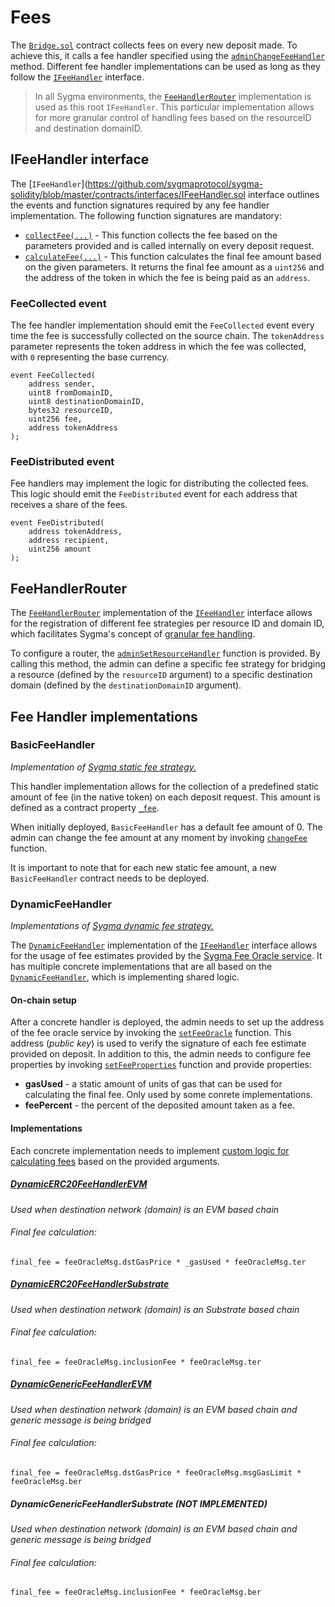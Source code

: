 # Fees

The [`Bridge.sol`](https://github.com/sygmaprotocol/sygma-solidity/blob/master/contracts/Bridge.sol) contract collects fees on every new deposit made. To achieve this, it calls a fee handler specified using the [`adminChangeFeeHandler`](https://github.com/sygmaprotocol/sygma-solidity/blob/master/contracts/Bridge.sol#L202) method. Different fee handler implementations can be used as long as they follow the [`IFeeHandler`](https://github.com/sygmaprotocol/sygma-solidity/blob/master/contracts/interfaces/IFeeHandler.sol) interface.

> In all Sygma environments, the [`FeeHandlerRouter`](https://github.com/sygmaprotocol/sygma-solidity/blob/master/contracts/handlers/FeeHandlerRouter.sol) implementation is used as this root `IFeeHandler`. This particular implementation allows for more granular control of handling fees based on the resourceID and destination domainID.

## IFeeHandler interface

The [`IFeeHandler`](https://github.com/sygmaprotocol/sygma-solidity/blob/master/contracts/interfaces/IFeeHandler.sol interface outlines the events and function signatures required by any fee handler implementation. The following function signatures are mandatory:

- [`collectFee(...)`](https://github.com/sygmaprotocol/sygma-solidity/blob/master/contracts/interfaces/IFeeHandler.sol#L50) - This function collects the fee based on the parameters provided and is called internally on every deposit request.
- [`calculateFee(...)`](https://github.com/sygmaprotocol/sygma-solidity/blob/master/contracts/interfaces/IFeeHandler.sol#L63) - This function calculates the final fee amount based on the given parameters. It returns the final fee amount as a `uint256` and the address of the token in which the fee is being paid as an `address`.

### FeeCollected event

The fee handler implementation should emit the `FeeCollected` event every time the fee is successfully collected on the source chain. The `tokenAddress` parameter represents the token address in which the fee was collected, with `0` representing the base currency.

```solidity
event FeeCollected(
    address sender,
    uint8 fromDomainID,
    uint8 destinationDomainID,
    bytes32 resourceID,
    uint256 fee,
    address tokenAddress
);
```

### FeeDistributed event

Fee handlers may implement the logic for distributing the collected fees. This logic should emit the `FeeDistributed` event for each address that receives a share of the fees.

```solidity
event FeeDistributed(
    address tokenAddress,
    address recipient,
    uint256 amount
);
```

## FeeHandlerRouter

The [`FeeHandlerRouter`](https://github.com/sygmaprotocol/sygma-solidity/blob/master/contracts/handlers/FeeHandlerRouter.sol) implementation of the [`IFeeHandler`](https://github.com/sygmaprotocol/sygma-solidity/blob/master/contracts/interfaces/IFeeHandler.sol) interface allows for the registration of different fee strategies per resource ID and domain ID, which facilitates Sygma's concept of [granular fee handling](https://github.com/sygmaprotocol/sygma-relayer/blob/main/docs/general/Fees.md#fees).

To configure a router, the [`adminSetResourceHandler`](https://github.com/sygmaprotocol/sygma-solidity/blob/master/contracts/handlers/FeeHandlerRouter.sol#L54) function is provided. By calling this method, the admin can define a specific fee strategy for bridging a resource (defined by the `resourceID` argument) to a specific destination domain (defined by the `destinationDomainID` argument).

## Fee Handler implementations

### BasicFeeHandler

_Implementation of [Sygma static fee strategy.](https://github.com/sygmaprotocol/sygma-relayer/blob/main/docs/general/Fees.md#static-fee-strategy)_

This handler implementation allows for the collection of a predefined static amount of fee (in the native token) on each deposit request. This amount is defined as a contract property [`_fee`](https://github.com/sygmaprotocol/sygma-solidity/blob/master/contracts/handlers/fee/BasicFeeHandler.sol#L17).

When initially deployed, `BasicFeeHandler` has a default fee amount of 0. The admin can change the fee amount at any moment by invoking [`changeFee`](https://github.com/sygmaprotocol/sygma-solidity/blob/master/contracts/handlers/fee/BasicFeeHandler.sol#L95) function.

It is important to note that for each new static fee amount, a new `BasicFeeHandler` contract needs to be deployed.

### DynamicFeeHandler

_Implementations of [Sygma dynamic fee strategy.](https://github.com/sygmaprotocol/sygma-relayer/blob/main/docs/general/Fees.md#dynamic-fee-strategy)_

The [`DynamicFeeHandler`](https://github.com/sygmaprotocol/sygma-solidity/blob/master/contracts/handlers/fee/DynamicFeeHandler.sol) implementation of the [`IFeeHandler`](https://github.com/sygmaprotocol/sygma-solidity/blob/master/contracts/interfaces/IFeeHandler.sol) interface allows for the usage of fee estimates provided by the [Sygma Fee Oracle service](https://github.com/sygmaprotocol/sygma-fee-oracle/blob/main/docs/Home.md). It has multiple concrete implementations that are all based on the [`DynamicFeeHandler`](https://github.com/sygmaprotocol/sygma-solidity/blob/master/contracts/handlers/fee/DynamicFeeHandler.sol), which is implementing shared logic.

#### On-chain setup

After a concrete handler is deployed, the admin needs to set up the address of the fee oracle service by invoking the [`setFeeOracle`](https://github.com/sygmaprotocol/sygma-solidity/blob/master/contracts/handlers/fee/DynamicFeeHandler.sol#L91) function. This address (_public key_) is used to verify the signature of each fee estimate provided on deposit. In addition to this, the admin needs to configure fee properties by invoking [`setFeeProperties`](https://github.com/sygmaprotocol/sygma-solidity/blob/master/contracts/handlers/fee/DynamicFeeHandler.sol#L101) function and provide properties:

- **gasUsed** - a static amount of units of gas that can be used for calculating the final fee. Only used by some conrete implementations.
- **feePercent** - the percent of the deposited amount taken as a fee.

#### Implementations

Each concrete implementation needs to implement [custom logic for calculating fees](https://github.com/sygmaprotocol/sygma-solidity/blob/master/contracts/handlers/fee/DynamicFeeHandler.sol#L137) based on the provided arguments.

##### [DynamicERC20FeeHandlerEVM](https://github.com/sygmaprotocol/sygma-solidity/blob/master/contracts/handlers/fee/DynamicERC20FeeHandlerEVM.sol)

*Used when destination network (domain) is an EVM based chain*

###### Final fee calculation:

`final_fee = feeOracleMsg.dstGasPrice * _gasUsed * feeOracleMsg.ter`

##### [DynamicERC20FeeHandlerSubstrate](https://github.com/sygmaprotocol/sygma-solidity/blob/master/contracts/handlers/fee/DynamicERC20FeeHandlerSubstrate.sol)

*Used when destination network (domain) is an Substrate based chain*

###### Final fee calculation:

`final_fee = feeOracleMsg.inclusionFee * feeOracleMsg.ter`

##### [DynamicGenericFeeHandlerEVM](https://github.com/sygmaprotocol/sygma-solidity/blob/master/contracts/handlers/fee/DynamicGenericFeeHandlerEVM.sol)

*Used when destination network (domain) is an EVM based chain and generic message is being bridged*

###### Final fee calculation:

`final_fee = feeOracleMsg.dstGasPrice * feeOracleMsg.msgGasLimit * feeOracleMsg.ber`

##### DynamicGenericFeeHandlerSubstrate (NOT IMPLEMENTED)

*Used when destination network (domain) is an EVM based chain and generic message is being bridged*

###### Final fee calculation:

`final_fee = feeOracleMsg.inclusionFee * feeOracleMsg.ber`
